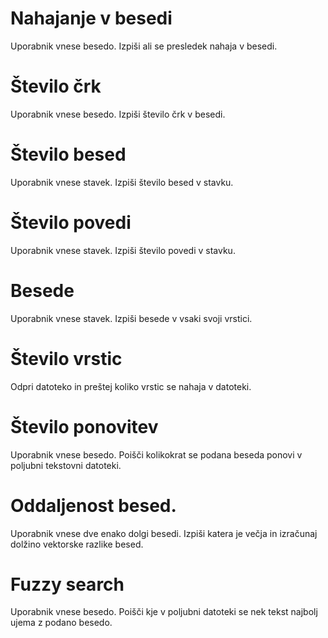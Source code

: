 # Nahajanje v besedi
Uporabnik vnese besedo.
Izpiši ali se presledek nahaja v besedi.

# Število črk
Uporabnik vnese besedo.
Izpiši število črk v besedi.

# Število besed
Uporabnik vnese stavek.
Izpiši število besed v stavku.

# Število povedi
Uporabnik vnese stavek.
Izpiši število povedi v stavku.

# Besede
Uporabnik vnese stavek.
Izpiši besede v vsaki svoji vrstici.

# Število vrstic
Odpri datoteko in preštej koliko vrstic se nahaja v datoteki.

# Število ponovitev
Uporabnik vnese besedo.
Poišči kolikokrat se podana beseda ponovi v poljubni tekstovni datoteki.

# Oddaljenost besed.
Uporabnik vnese dve enako dolgi besedi.
Izpiši katera je večja in izračunaj dolžino vektorske razlike besed.

# Fuzzy search
Uporabnik vnese besedo.
Poišči kje v poljubni datoteki se nek tekst najbolj ujema z podano besedo.
